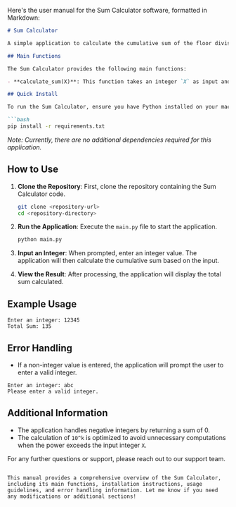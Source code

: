 Here's the user manual for the Sum Calculator software, formatted in Markdown:

```markdown
# Sum Calculator

A simple application to calculate the cumulative sum of the floor division of an integer by powers of ten.

## Main Functions

The Sum Calculator provides the following main functions:

- **calculate_sum(X)**: This function takes an integer `X` as input and calculates the cumulative sum of `floor(X / 10^k)` for `k` ranging from 0 to 100. It returns the total sum after completing the calculations.

## Quick Install

To run the Sum Calculator, ensure you have Python installed on your machine. You can install the required dependencies using pip:

```bash
pip install -r requirements.txt
```

*Note: Currently, there are no additional dependencies required for this application.*

## How to Use

1. **Clone the Repository**: First, clone the repository containing the Sum Calculator code.

   ```bash
   git clone <repository-url>
   cd <repository-directory>
   ```

2. **Run the Application**: Execute the `main.py` file to start the application.

   ```bash
   python main.py
   ```

3. **Input an Integer**: When prompted, enter an integer value. The application will then calculate the cumulative sum based on the input.

4. **View the Result**: After processing, the application will display the total sum calculated.

## Example Usage

```plaintext
Enter an integer: 12345
Total Sum: 135
```

## Error Handling

- If a non-integer value is entered, the application will prompt the user to enter a valid integer.

```plaintext
Enter an integer: abc
Please enter a valid integer.
```

## Additional Information

- The application handles negative integers by returning a sum of 0.
- The calculation of `10^k` is optimized to avoid unnecessary computations when the power exceeds the input integer `X`.

For any further questions or support, please reach out to our support team.
```

This manual provides a comprehensive overview of the Sum Calculator, including its main functions, installation instructions, usage guidelines, and error handling information. Let me know if you need any modifications or additional sections!